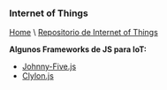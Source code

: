 ### Internet of Things

[Home](https://profesantiago.github.io) \ [Repositorio de Internet of Things](https://github.com/ProfeSantiago/IoT)

**Algunos Frameworks de JS para IoT:**
- [Johnny-Five.js](http://johnny-five.io/)
- [Clylon.js](https://cylonjs.com/)
